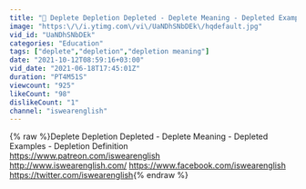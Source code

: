 ```yaml
---
title: "🔵 Deplete Depletion Depleted - Deplete Meaning - Depleted Examples - Depletion Definition"
image: "https:\/\/i.ytimg.com\/vi\/UaNDhSNbDEk\/hqdefault.jpg"
vid_id: "UaNDhSNbDEk"
categories: "Education"
tags: ["deplete","depletion","depletion meaning"]
date: "2021-10-12T08:59:16+03:00"
vid_date: "2021-06-18T17:45:01Z"
duration: "PT4M51S"
viewcount: "925"
likeCount: "98"
dislikeCount: "1"
channel: "iswearenglish"
---
```

{% raw %}Deplete Depletion Depleted - Deplete Meaning - Depleted Examples - Depletion Definition<br /><a rel="nofollow" target="blank" href="https://www.patreon.com/iswearenglish">https://www.patreon.com/iswearenglish</a><br /><a rel="nofollow" target="blank" href="http://www.iswearenglish.com/">http://www.iswearenglish.com/</a> <a rel="nofollow" target="blank" href="https://www.facebook.com/iswearenglish">https://www.facebook.com/iswearenglish</a> <a rel="nofollow" target="blank" href="https://twitter.com/iswearenglish">https://twitter.com/iswearenglish</a>{% endraw %}
